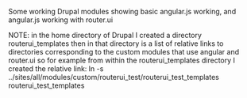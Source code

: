 Some working Drupal modules showing basic angular.js working,
and angular.js working with router.ui

NOTE:  in the home directory of Drupal I created a directory routerui_templates
  then in that directory is a list of relative links to directories corresponding to the custom modules
  that use angular and router.ui
  so for example from within the routerui_templates directory I created the relative link:
  ln -s ../sites/all/modules/custom/routerui_test/routerui_test_templates routerui_test_templates


